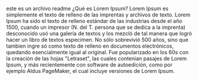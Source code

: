 este es un archivo readme
¿Qué es Lorem Ipsum?
Lorem Ipsum es simplemente el texto de
 relleno de las imprentas y archivos de 
 texto. Lorem Ipsum ha sido el texto de 
 relleno estándar de las industrias desde 
 el año 1500, cuando un impresor (N. del 
 T. persona que se dedica a la imprenta) 
 desconocido usó una galería de textos y 
los mezcló de tal manera que logró hacer 
 un libro de textos especimen. No sólo 
 sobrevivió 500 años, sino que tambien 
 ingre só como texto de relleno en 
 documentos electrónicos, quedando 
 esencialmente igual al original. Fue 
 popularizado en los 60s con la creación 
 de las hojas "Letraset", las cuales 
 contenian pasajes de Lorem Ipsum, y más 
 recientemente con software de 
 autoedición, como por ejemplo Aldus 
 PageMaker, el cual incluye versiones de 
 Lorem Ipsum.
